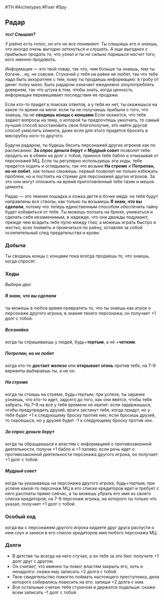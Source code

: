 #TH #Archetypes #Fixer #Spy

## Радар
***тсс! Слышал?***

*У раёна есть голос, но его не все понимают. Ты слышишь его и знаешь, что иногда очень выгодно заткнуться и слушать. А еще выгоднее с прибылью продать то, что узнал и ты не сильно паришься насчет того, кого именно продавать.*

Информация — это твой товар, так что, чем больше ты знаешь, тем ты богаче... ну, не совсем. Стукачей у тебя на раёне не любят, так что тебе надо быть аккуратнее с тем, кому ты продаешь информацию: в гробу от денег толку мало. Быть радаром означает ежедневно злоупотреблять доверием, так что штука в том, чтобы знать, когда ценность информации перевешивает последствия ее продажи.

Если кто-то придет в поисках ответов, а у тебя их нет, ты окажешься на какое-то время на мели: если ты не получаешь прибыли с того, что знаешь, ты не **сводишь концы с концами**.Если окажется, что тебе задают вопросы на тему, о которой ты предпочтешь умолчать, то самый лучший способ восстановить свое благополучие, это найти другой способ умаслить клиента, даже если для этого придется бросить в мясорубку кого-то другого.

Будучи радаром, ты будешь бесить персонажей других игроков как по расписанию: **За спрос деньги берут** и **Мудрый совет** позволят тебе продать их в обмен на долг с тобой, принося тебе бабло и отмазывая от персонажей МЦ. Если ты регулярно используешь эти ходы, тебе придется ходить и оглядывать, так что возьми **На стреме** и **Потрепан, но не побит**, как только сможешь: первый позволит не только избежать проблем, но и постоять на стреме для персонажей других игроков. За это они могут отложить на время приготовленный тебе тазик и мешок цемента.

Радар — это темная лошадка и ложка дегтя в бочке меда: на тебя будут направлены все стволы, как только ты возьмешь **Я знаю, что вы сделали**, потому что теперь единственным способом обеспечить тайну будет избавиться от тебя. Ты можешь ползать на брюхе, унижаться и сделать себя незаменимым, в надежде, что они дважды подумают, прежде чем всадить тебе пулю между глаз; а можешь играть быстро и жестко, всех поиметь и промчаться по раёну, оставляя за собой ослепительный след предательства и крови.

### Добыча
Ты сводишь концы с концами пока всегда продаешь то, что знаешь, когда спросят.

### Ходы
*Выбери два:*

##### Я знаю, что вы сделали
ты можешь в любое время превратить то, что ты знаешь как игрок о персонаже другого игрока, в знания твоего персонажа; он получает +1 долг с тобой. 

##### Всезнайка
когда ты спрашиваешь у людей, будь+**тертым**, а не +**четким**. 

##### Потрепан, но не побит
когда кто-то **достает железо** или **открывает огонь** против тебя, на 7–9 варианты выбираешь ты, а не он. 

##### На стреме
когда ты стоишь на стреме, будь+тертым; при успехе, ты заранее узнаешь, что кто-то идет, задолго до того, как они явятся, чтобы тебя забрать. На 7–9 на все у тебя времени не хватит: если задержишься, чтобы предупредить друзей, враги застанут тебя, когда придут, но у тебя будет +1 к следующему броску против них; если бросишь друзей, то скроешься, но у друзей будет -1 к следующему броску против них.

##### За спрос деньги берут
когда ты обращаешься к властям с информацией о противозаконной деятельности, получи +1 бабло и +1 палево; если речь идет о противозаконной деятельности персонажа другого игрока, он получает +1 долг с тобой. 

##### Мудрый совет
когда ты указываешь на персонажа другого игрока, будь+тертым; при успехе какой-то персонаж МЦ в его списке кредиторов идет и требует с него расплаты прямо сейчас, а ты можешь убрать его имя из своего списка кредиторов; на 7-9 персонаж игрока, на которого ты только что указал, получает +1 долг с тобой.

### Особый ход
когда вы с персонажем другого игрока кидаете друг друга распусти о нем слух и занеси в его список кредиторов имя любого персонажа МЦ.

### Долги
- В детстве ты всегда на него стучал, а он тебя за это бил: получите +1 долг друг с другом. 
- Он считает, что именно ты помог властям закрыть его, хоть и ненадолго: скажи ему записать +2 долга с тобой. 
- Твое свидетельство помогло поймать настоящего преступника, дела которого собирались повесить на его: запиши +2 долга с ним. 
- Все остальные считаю тебя стукачом и держатся подальше: скажи всем записать –1 долг с тобой.
